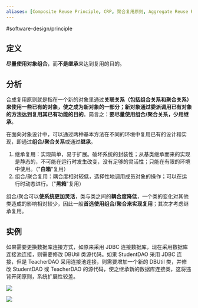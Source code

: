 ```yaml
---
aliases: [Composite Reuse Principle, CRP, 聚合复用原则, Aggregate Reuse Principle, CARP]
---
```

#software-design/principle

## 定义

**尽量使用对象组合**，而**不是继承**来达到复用的目的。

## 分析

合成复用原则就是指在一个新的对象里通过**关联关系（包括组合关系和聚合关系）**来使用一些已有的对象，使之成为新对象的一部分；新对象**通过委派调用已有对象的方法达到复用其已有功能的目的**。简言之：**要尽量使用组合/聚合关系，少用继承**。

在面向对象设计中，可以通过两种基本方法在不同的环境中复用已有的设计和实现，即通过**组合/聚合关系**或通过**继承**。

1.  继承复用：实现简单，易于扩展。破坏系统的封装性；从基类继承而来的实现是静态的，不可能在运行时发生改变，没有足够的灵活性；只能在有限的环境中使用。（"**白箱**"复用）
2.  组合/聚合复用：耦合度相对较低，选择性地调用成员对象的操作；可以在运行时动态进行。（"**黑箱**"复用）

组合/聚合可以**使系统更加灵活**，类与类之间的**耦合度降低**，一个类的变化对其他类造成的影响相对较少，因此一般**首选使用组合/聚合来实现复用**；其次才考虑继承复用。

## 实例

如果需要更换数据库连接方式，如原来采用 JDBC 连接数据库，现在采用数据库连接池连接，则需要修改 DBUtil 类源代码。如果 StudentDAO 采用 JDBC 连接，但是 TeacherDAO 采用连接池连接，则需要增加一个新的 DBUtil 类，并修改 StudentDAO 或 TeacherDAO 的源代码，使之继承新的数据库连接类，这将违背开闭原则，系统扩展性较差。

![](https://spricoder.oss-cn-shanghai.aliyuncs.com/2021-Software-System-Design/img/lec01/15.png)

![](https://spricoder.oss-cn-shanghai.aliyuncs.com/2021-Software-System-Design/img/lec01/16.png)